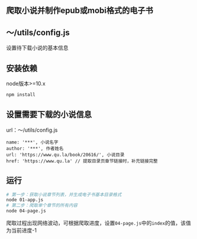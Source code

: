 ## 爬取小说并制作epub或mobi格式的电子书

## ～/utils/config.js
设置待下载小说的基本信息

## 安装依赖
node版本>=10.x
```bash
npm install
```

## 设置需要下载的小说信息
url：～/utils/config.js
```
name: '***', 小说名字
author: '***', 作者姓名
url: 'https://www.qu.la/book/20616/', 小说目录
href: 'https://www.qu.la' // 提取目录页章节链接时，补充链接完整
```

## 运行
```bash
# 第一步：获取小说章节列表，并生成电子书基本目录格式
node 01-app.js
# 第二步：爬取单个章节的所有内容
node 04-page.js
```
爬取过程出现网络波动，可根据爬取进度，设置`04-page.js`中的`index`的值，该值为当前进度-1
